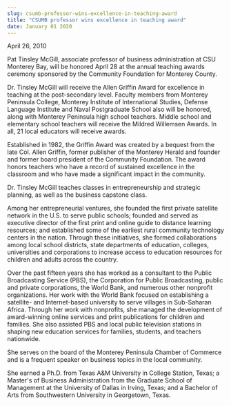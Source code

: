 ```yaml
---
slug: csumb-professor-wins-excellence-in-teaching-award
title: "CSUMB professor wins excellence in teaching award"
date: January 01 2020
---
```


 
<p>April 26, 2010</p>
<p>
  Pat Tinsley McGill, associate professor of business administration at CSU
  Monterey Bay, will be honored April 28 at the annual teaching awards ceremony
  sponsored by the Community Foundation for Monterey County.
</p>
<p>
  Dr. Tinsley McGill will receive the Allen Griffin Award for excellence in
  teaching at the post&#45;secondary level. Faculty members from Monterey
  Peninsula College, Monterey Institute of International Studies, Defense
  Language Institute and Naval Postgraduate School also will be honored, along
  with Monterey Peninsula high school teachers. Middle school and elementary
  school teachers will receive the Mildred Willemsen Awards. In all, 21 local
  educators will receive awards.
</p>
<p>
  Established in 1982, the Griffin Award was created by a bequest from the late
  Col. Allen Griffin, former publisher of the Monterey Herald and founder and
  former board president of the Community Foundation. The award honors teachers
  who have a record of sustained excellence in the classroom and who have made a
  significant impact in the community.
</p>
<p>
  Dr. Tinsley McGill teaches classes in entrepreneurship and strategic planning,
  as well as the business capstone class.
</p>
<p>
  Among her entrepreneurial ventures, she founded the first private satellite
  network in the U.S. to serve public schools; founded and served as executive
  director of the first print and online guide to distance learning resources;
  and established some of the earliest rural community technology centers in the
  nation. Through these initiatives, she formed collaborations among local
  school districts, state departments of education, colleges, universities and
  corporations to increase access to education resources for children and adults
  across the country.
</p>
<p>
  Over the past fifteen years she has worked as a consultant to the Public
  Broadcasting Service &#40;PBS&#41;, the Corporation for Public Broadcasting,
  public and private corporations, the World Bank, and numerous other nonprofit
  organizations. Her work with the World Bank focused on establishing a
  satellite&#45; and Internet&#45;based university to serve villages in
  Sub&#45;Saharan Africa. Through her work with nonprofits, she managed the
  development of award&#45;winning online services and print publications for
  children and families. She also assisted PBS and local public television
  stations in shaping new education services for families, students, and
  teachers nationwide.
</p>
<p>
  She serves on the board of the Monterey Peninsula Chamber of Commerce and is a
  frequent speaker on business topics in the local community.
</p>
<p>
  She earned a Ph.D. from Texas A&amp;M University in College Station, Texas; a
  Master's of Business Administration from the Graduate School of Management at
  the University of Dallas in Irving, Texas; and a Bachelor of Arts from
  Southwestern University in Georgetown, Texas.
</p>
 
